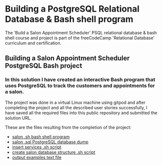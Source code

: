# Building a PostgreSQL Relational Database & Bash shell program
The 'Build a Salon Appointment Scheduler' PSQL relational database & bash shell course and project is part of the freeCodeCamp 'Relational Database' curriculum and certification.
## Building a Salon Appointment Scheduler PostgreSQL Bash project
### In this solution I have created an interactive Bash program that uses PostgreSQL to track the customers and appointments for a salon.

The project was done in a virtual Linux machine using gitpod and after completing the project and all the described user stories successfully,
I have saved all the required files into this public repository and submitted the solution URL.

These are the files resulting from the completion of the project:
- [salon .sh bash shell program](./salon.sh)
- [salon .sql PostgreSQL database dump](./salon.sql)
- [insert services .sh script](./insert_services.sh)
- [create salon database structure .sh script](./create_database_structure.sh)
- [output examples text file](./output_examples.txt)
